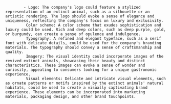 			- Logo: The company's logo could feature a stylized representation of an extinct animal, such as a silhouette or an artistic rendering. The logo should evoke a sense of elegance and uniqueness, reflecting the company's focus on luxury and exclusivity.
			 Color scheme: A color scheme that exudes sophistication and luxury could be used. Rich and deep colors, such as deep purple, gold, or burgundy, can create a sense of opulence and indulgence.
			 Typography: A refined and elegant typeface, such as a serif font with delicate details, could be used for the company's branding materials. The typography should convey a sense of craftsmanship and quality.
			 Imagery: The visual identity could incorporate images of the revived extinct animals, showcasing their beauty and distinct characteristics. These images can evoke a sense of wonder and curiosity, appealing to consumers looking for a unique gastronomic experience.
			 Visual elements: Delicate and intricate visual elements, such as ornate patterns or motifs inspired by the extinct animals' natural habitats, could be used to create a visually captivating brand experience. These elements can be incorporated into marketing materials, packaging design, and other brand touchpoints.












